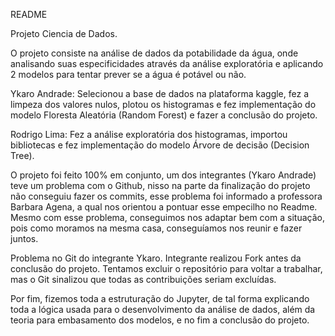 README 

Projeto Ciencia de Dados.
 

O projeto consiste na análise de dados da potabilidade da água, onde analisando suas especificidades através da análise exploratória e aplicando 2 modelos para tentar prever se a água é potável ou não. 

Ykaro Andrade: Selecionou a base de dados na plataforma kaggle, fez a limpeza dos valores nulos, plotou os histogramas e fez implementação do modelo Floresta Aleatória (Random Forest) e fazer a conclusão do projeto. 

Rodrigo Lima: Fez a análise exploratória dos histogramas, importou bibliotecas e fez implementação do modelo Árvore de decisão (Decision Tree). 

O projeto foi feito 100% em conjunto, um dos integrantes (Ykaro Andrade) teve um problema com o Github, nisso na parte da finalização do projeto não conseguiu fazer os commits, esse problema foi informado a professora Barbara Agena, a qual nos orientou a pontuar esse empecilho no Readme. Mesmo com esse problema, conseguimos nos adaptar bem com a situação, pois como moramos na mesma casa, conseguíamos nos reunir e fazer juntos. 

Problema no Git do integrante Ykaro. Integrante realizou Fork antes da conclusão do projeto. Tentamos excluir o repositório para voltar a trabalhar, mas o Git sinalizou que todas as contribuições seriam excluídas.  

Por fim, fizemos toda a estruturação do Jupyter, de tal forma explicando toda a lógica usada para o desenvolvimento da análise de dados, além da teoria para embasamento dos modelos, e no fim a conclusão do projeto. 
